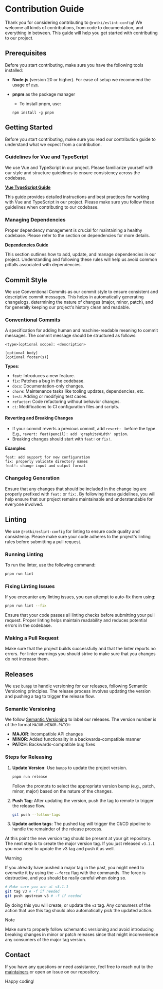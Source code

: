 # Contribution Guide

Thank you for considering contributing to `@rotki/eslint-config`! We welcome all kinds of contributions, from code to documentation, and everything in between. This guide will help you get started with contributing to our project.

## Prerequisites

Before you start contributing, make sure you have the following tools installed:

- **Node.js** (version 20 or higher). For ease of setup we recommend the usage of [`nvm`](https://github.com/nvm-sh/nvm).
- **pnpm** as the package manager

  - To install pnpm, use:

  `npm install -g pnpm`

## Getting Started

Before you start contributing, make sure you read our contribution guide to understand what we expect from a contribution.

### Guidelines for Vue and TypeScript

We use Vue and TypeScript in our project. Please familiarize yourself with our style and structure guidelines to ensure consistency across the codebase.

**[Vue TypeScript Guide](https://docs.rotki.com/contribution-guides/vue-typescript.html#vue)**

This guide provides detailed instructions and best practices for working with Vue and TypeScript in our project. Please make sure you follow these guidelines when contributing to our codebase.

### Managing Dependencies

Proper dependency management is crucial for maintaining a healthy codebase. Please refer to the section on dependencies for more details.

**[Dependencies Guide](https://docs.rotki.com/contribution-guides/vue-typescript.html#dependencies)**

This section outlines how to add, update, and manage dependencies in our project. Understanding and following these rules will help us avoid common pitfalls associated with dependencies.

## Commit Style

We use Conventional Commits as our commit style to ensure consistent and descriptive commit messages. This helps in automatically generating changelogs, determining the nature of changes (major, minor, patch), and for generally keeping our project's history clean and readable.

### Conventional Commits

A specification for adding human and machine-readable meaning to commit messages. The commit message should be structured as follows:

```text
<type>[optional scope]: <description>

[optional body]
[optional footer(s)]
```

**Types**:

- `feat`: Introduces a new feature.
- `fix`: Patches a bug in the codebase.
- `docs`: Documentation-only changes.
- `chore`: Maintenance tasks like tooling updates, dependencies, etc.
- `test`: Adding or modifying test cases.
- `refactor`: Code refactoring without behavior changes.
- `ci`: Modifications to CI configuration files and scripts.

#### Reverting and Breaking Changes

- If your commit reverts a previous commit, add `revert: ` before the type. E.g., `revert: feat(pencil): add 'graphiteWidth' option`.
- Breaking changes should start with `feat!` or `fix!`.

**Examples**:

```text
feat: add support for new configuration
fix: properly validate directory names
feat!: change input and output format
```

### Changelog Generation

Ensure that any changes that should be included in the change log are properly prefixed with `feat:` or `fix:`.
By following these guidelines, you will help ensure that our project remains maintainable and understandable for everyone involved.

## Linting

We use `@rotki/eslint-config` for linting to ensure code quality and consistency. Please make sure your code adheres to the project's linting rules before submitting a pull request.

### Running Linting

To run the linter, use the following command:

```sh
pnpm run lint
```

### Fixing Linting Issues

If you encounter any linting issues, you can attempt to auto-fix them using:

```sh
pnpm run lint --fix
```

Ensure that your code passes all linting checks before submitting your pull request. Proper linting helps maintain readability and reduces potential errors in the codebase.

### Making a Pull Request

Make sure that the project builds successfully and that the linter reports no errors.
For linter warnings you should strive to make sure that you changes do not increase them.

## Releases

We use `bumpp` to handle versioning for our releases, following Semantic Versioning principles. The release process involves updating the version and pushing a tag to trigger the release flow.

### Semantic Versioning

We follow [Semantic Versioning](https://semver.org/) to label our releases. The version number is of the format `MAJOR.MINOR.PATCH`:

- **MAJOR**: Incompatible API changes
- **MINOR**: Added functionality in a backwards-compatible manner
- **PATCH**: Backwards-compatible bug fixes

### Steps for Releasing

1. **Update Version**: Use `bumpp` to update the project version.

   ```sh
   pnpm run release
   ```

   Follow the prompts to select the appropriate version bump (e.g., patch, minor, major) based on the nature of the changes.

2. **Push Tag**: After updating the version, push the tag to remote to trigger the release flow.

   ```sh
   git push --follow-tags
   ```

3. **Update action tags**: The pushed tag will trigger the CI/CD pipeline to handle the remainder of the release process.

At this point the new version tag should be present at your git repository.
The next step is to create the major version tag. If you just released `v3.1.1` you now need to update
the v3 tag and push it as well.

> [!WARNING]
>
> If you already have pushed a major tag in the past, you might need to overwrite it by using the
> `--force` flag with the commands. The force is destructive, and you should be really careful when doing so.

```bash
# Make sure you are at v3.1.1
git tag v3 # -f if needed
git push upstream v3 # -f if needed
```

By doing this you will create, or update the `v3` tag. Any consumers of the action that use this tag
should also automatically pick the updated action.

> [!NOTE]
>
> Make sure to properly follow schemantic versioning and avoid introducing breaking changes in minor
> or patch releases since that might inconvenience any consumers of the major tag version.

## Contact

If you have any questions or need assistance, feel free to reach out to the [maintainers](https://discord.rotki.com) or open an issue on our repository.

Happy coding!
